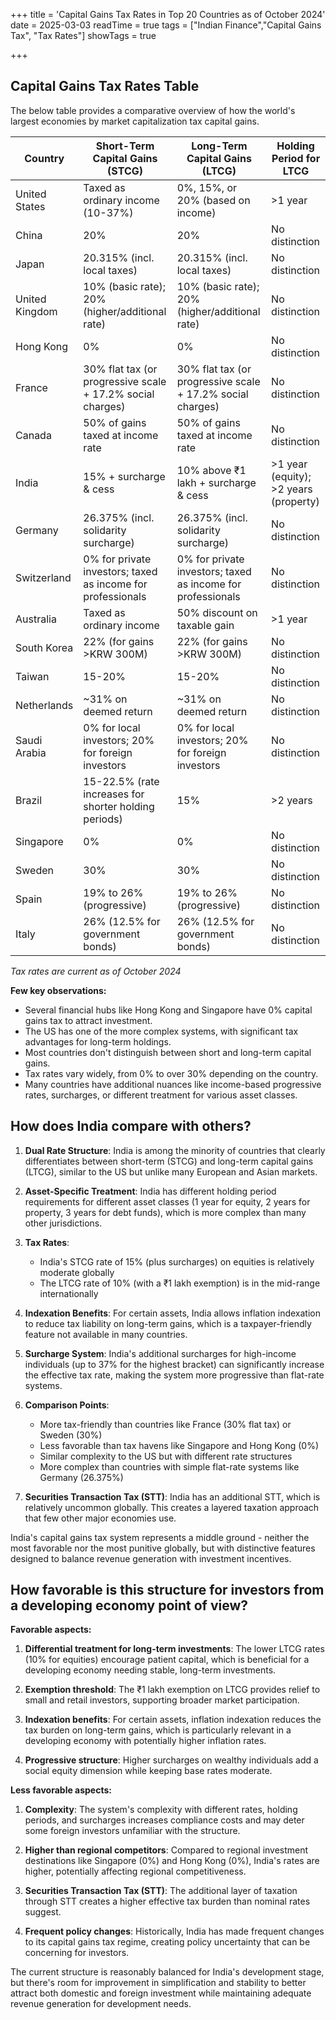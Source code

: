 +++
title = 'Capital Gains Tax Rates in Top 20 Countries as of October 2024'
date = 2025-03-03
readTime = true
tags = ["Indian Finance","Capital Gains Tax", "Tax Rates"]
showTags = true

+++

## Capital Gains Tax Rates Table

The below table provides a comparative overview of how the world's largest economies by market capitalization tax capital gains.

| Country | Short-Term Capital Gains (STCG) | Long-Term Capital Gains (LTCG) | Holding Period for LTCG |
|---------|--------------------------------|-------------------------------|-------------------------|
| United States | Taxed as ordinary income (10-37%) | 0%, 15%, or 20% (based on income) | >1 year |
| China | 20% | 20% | No distinction |
| Japan | 20.315% (incl. local taxes) | 20.315% (incl. local taxes) | No distinction |
| United Kingdom | 10% (basic rate); 20% (higher/additional rate) | 10% (basic rate); 20% (higher/additional rate) | No distinction |
| Hong Kong | 0% | 0% | No distinction |
| France | 30% flat tax (or progressive scale + 17.2% social charges) | 30% flat tax (or progressive scale + 17.2% social charges) | No distinction |
| Canada | 50% of gains taxed at income rate | 50% of gains taxed at income rate | No distinction |
| India | 15% + surcharge & cess | 10% above ₹1 lakh + surcharge & cess | >1 year (equity); >2 years (property) |
| Germany | 26.375% (incl. solidarity surcharge) | 26.375% (incl. solidarity surcharge) | No distinction |
| Switzerland | 0% for private investors; taxed as income for professionals | 0% for private investors; taxed as income for professionals | No distinction |
| Australia | Taxed as ordinary income | 50% discount on taxable gain | >1 year |
| South Korea | 22% (for gains >KRW 300M) | 22% (for gains >KRW 300M) | No distinction |
| Taiwan | 15-20% | 15-20% | No distinction |
| Netherlands | ~31% on deemed return | ~31% on deemed return | No distinction |
| Saudi Arabia | 0% for local investors; 20% for foreign investors | 0% for local investors; 20% for foreign investors | No distinction |
| Brazil | 15-22.5% (rate increases for shorter holding periods) | 15% | >2 years |
| Singapore | 0% | 0% | No distinction |
| Sweden | 30% | 30% | No distinction |
| Spain | 19% to 26% (progressive) | 19% to 26% (progressive) | No distinction |
| Italy | 26% (12.5% for government bonds) | 26% (12.5% for government bonds) | No distinction |

*Tax rates are current as of October 2024*

**Few key observations:**

- Several financial hubs like Hong Kong and Singapore have 0% capital gains tax to attract investment.
- The US has one of the more complex systems, with significant tax advantages for long-term holdings.
- Most countries don't distinguish between short and long-term capital gains.
- Tax rates vary widely, from 0% to over 30% depending on the country.
- Many countries have additional nuances like income-based progressive rates, surcharges, or different treatment for various asset classes.

## How does India compare with others?

1. **Dual Rate Structure**: India is among the minority of countries that clearly differentiates between short-term (STCG) and long-term capital gains (LTCG), similar to the US but unlike many European and Asian markets.

2. **Asset-Specific Treatment**: India has different holding period requirements for different asset classes (1 year for equity, 2 years for property, 3 years for debt funds), which is more complex than many other jurisdictions.

3. **Tax Rates**: 
   - India's STCG rate of 15% (plus surcharges) on equities is relatively moderate globally
   - The LTCG rate of 10% (with a ₹1 lakh exemption) is in the mid-range internationally

4. **Indexation Benefits**: For certain assets, India allows inflation indexation to reduce tax liability on long-term gains, which is a taxpayer-friendly feature not available in many countries.

5. **Surcharge System**: India's additional surcharges for high-income individuals (up to 37% for the highest bracket) can significantly increase the effective tax rate, making the system more progressive than flat-rate systems.

6. **Comparison Points**:
   - More tax-friendly than countries like France (30% flat tax) or Sweden (30%)
   - Less favorable than tax havens like Singapore and Hong Kong (0%)
   - Similar complexity to the US but with different rate structures
   - More complex than countries with simple flat-rate systems like Germany (26.375%)

7. **Securities Transaction Tax (STT)**: India has an additional STT, which is relatively uncommon globally. This creates a layered taxation approach that few other major economies use.

India's capital gains tax system represents a middle ground - neither the most favorable nor the most punitive globally, but with distinctive features designed to balance revenue generation with investment incentives.

## How favorable is this structure for investors from a developing economy point of view?

**Favorable aspects:**

1. **Differential treatment for long-term investments**: The lower LTCG rates (10% for equities) encourage patient capital, which is beneficial for a developing economy needing stable, long-term investments.

2. **Exemption threshold**: The ₹1 lakh exemption on LTCG provides relief to small and retail investors, supporting broader market participation.

3. **Indexation benefits**: For certain assets, inflation indexation reduces the tax burden on long-term gains, which is particularly relevant in a developing economy with potentially higher inflation rates.

4. **Progressive structure**: Higher surcharges on wealthy individuals add a social equity dimension while keeping base rates moderate.

**Less favorable aspects:**

1. **Complexity**: The system's complexity with different rates, holding periods, and surcharges increases compliance costs and may deter some foreign investors unfamiliar with the structure.

2. **Higher than regional competitors**: Compared to regional investment destinations like Singapore (0%) and Hong Kong (0%), India's rates are higher, potentially affecting regional competitiveness.

3. **Securities Transaction Tax (STT)**: The additional layer of taxation through STT creates a higher effective tax burden than nominal rates suggest.

4. **Frequent policy changes**: Historically, India has made frequent changes to its capital gains tax regime, creating policy uncertainty that can be concerning for investors.

The current structure is reasonably balanced for India's development stage, but there's room for improvement in simplification and stability to better attract both domestic and foreign investment while maintaining adequate revenue generation for development needs.